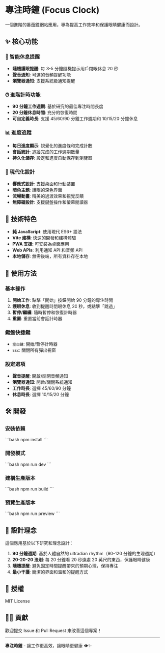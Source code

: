 # 專注時鐘 (Focus Clock)

一個進階的番茄鐘網站應用，專為提高工作效率和保護眼睛健康而設計。

## ✨ 核心功能

### 🔔 智能休息提醒
- **隨機護眼提醒**: 每 3-5 分鐘隨機提示用戶閉眼休息 20 秒
- **聲音通知**: 可選的音頻提醒功能
- **瀏覽器通知**: 支援系統級通知提醒

### ⏰ 進階計時功能
- **90 分鐘工作週期**: 基於研究的最佳專注時間長度
- **20 分鐘休息時間**: 充分的恢復時間
- **可自定義時長**: 支援 45/60/90 分鐘工作週期和 10/15/20 分鐘休息

### 📊 進度追蹤
- **每日進度顯示**: 視覺化的進度條和完成計數
- **會話統計**: 追蹤完成的工作週期數量
- **持久化儲存**: 設定和進度自動保存到瀏覽器

### 🎨 現代化設計
- **響應式設計**: 支援桌面和行動裝置
- **暗色主題**: 護眼的深色界面
- **流暢動畫**: 精美的過渡效果和視覺反饋
- **無障礙設計**: 支援鍵盤操作和螢幕閱讀器

## 🚀 技術特色

- **純 JavaScript**: 使用現代 ES6+ 語法
- **Vite 建構**: 快速的開發和建構體驗
- **PWA 支援**: 可安裝為桌面應用
- **Web APIs**: 利用通知 API 和音頻 API
- **本地儲存**: 無需後端，所有資料存在本地

## 📱 使用方法

### 基本操作
1. **開始工作**: 點擊「開始」按鈕開始 90 分鐘的專注時間
2. **護眼休息**: 收到提醒時閉眼休息 20 秒，或點擊「跳過」
3. **暫停/繼續**: 隨時暫停和恢復計時器
4. **重置**: 重置當前會話計時器

### 鍵盤快捷鍵
- `空白鍵`: 開始/暫停計時器
- `Esc`: 關閉所有彈出視窗

### 設定選項
- **聲音提醒**: 開啟/關閉音頻通知
- **瀏覽器通知**: 開啟/關閉系統通知
- **工作時長**: 選擇 45/60/90 分鐘
- **休息時長**: 選擇 10/15/20 分鐘

## 🛠️ 開發

### 安裝依賴
\`\`\`bash
npm install
\`\`\`

### 開發模式
\`\`\`bash
npm run dev
\`\`\`

### 建構生產版本
\`\`\`bash
npm run build
\`\`\`

### 預覽生產版本
\`\`\`bash
npm run preview
\`\`\`

## 🌟 設計理念

這個應用基於以下研究和理念設計：

1. **90 分鐘週期**: 基於人體自然的 ultradian rhythm（90-120 分鐘的生理週期）
2. **20-20-20 法則**: 每 20 分鐘看 20 秒遠處 20 英尺的東西，保護眼睛健康
3. **隨機提醒**: 避免固定時間提醒帶來的預期心理，保持專注
4. **最小干擾**: 簡潔的界面和溫和的提醒方式

## 📄 授權

MIT License

## 🙋‍♂️ 貢獻

歡迎提交 Issue 和 Pull Request 來改善這個專案！

---

**專注時鐘** - 讓工作更高效，讓眼睛更健康 👁️✨
